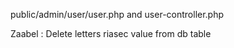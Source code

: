 
public/admin/user/user.php and user-controller.php

Zaabel : Delete letters riasec value from db table 